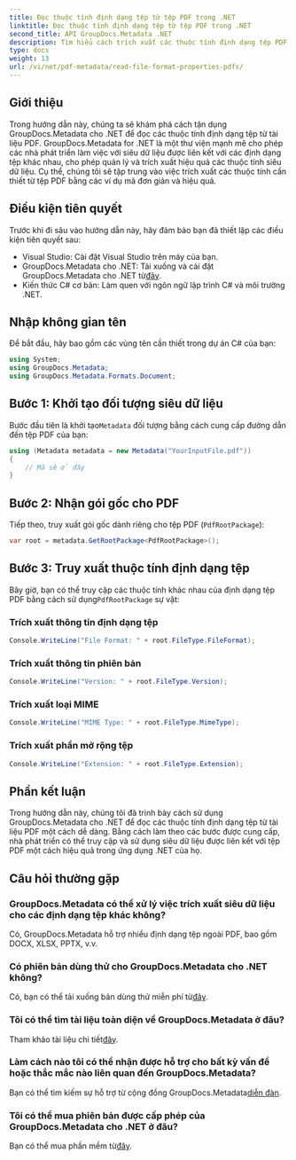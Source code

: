 ```yaml
---
title: Đọc thuộc tính định dạng tệp từ tệp PDF trong .NET
linktitle: Đọc thuộc tính định dạng tệp từ tệp PDF trong .NET
second_title: API GroupDocs.Metadata .NET
description: Tìm hiểu cách trích xuất các thuộc tính định dạng tệp PDF bằng GroupDocs.Metadata cho .NET. Đi sâu vào quản lý siêu dữ liệu bằng C# đơn giản.
type: docs
weight: 13
url: /vi/net/pdf-metadata/read-file-format-properties-pdfs/
---
```

## Giới thiệu
Trong hướng dẫn này, chúng ta sẽ khám phá cách tận dụng GroupDocs.Metadata cho .NET để đọc các thuộc tính định dạng tệp từ tài liệu PDF. GroupDocs.Metadata for .NET là một thư viện mạnh mẽ cho phép các nhà phát triển làm việc với siêu dữ liệu được liên kết với các định dạng tệp khác nhau, cho phép quản lý và trích xuất hiệu quả các thuộc tính siêu dữ liệu. Cụ thể, chúng tôi sẽ tập trung vào việc trích xuất các thuộc tính cần thiết từ tệp PDF bằng các ví dụ mã đơn giản và hiệu quả.
## Điều kiện tiên quyết
Trước khi đi sâu vào hướng dẫn này, hãy đảm bảo bạn đã thiết lập các điều kiện tiên quyết sau:
- Visual Studio: Cài đặt Visual Studio trên máy của bạn.
-  GroupDocs.Metadata cho .NET: Tải xuống và cài đặt GroupDocs.Metadata cho .NET từ[đây](https://releases.groupdocs.com/metadata/net/).
- Kiến thức C# cơ bản: Làm quen với ngôn ngữ lập trình C# và môi trường .NET.

## Nhập không gian tên
Để bắt đầu, hãy bao gồm các vùng tên cần thiết trong dự án C# của bạn:
```csharp
using System;
using GroupDocs.Metadata;
using GroupDocs.Metadata.Formats.Document;
```
## Bước 1: Khởi tạo đối tượng siêu dữ liệu
 Bước đầu tiên là khởi tạo`Metadata` đối tượng bằng cách cung cấp đường dẫn đến tệp PDF của bạn:
```csharp
using (Metadata metadata = new Metadata("YourInputFile.pdf"))
{
    // Mã sẽ ở đây
}
```
## Bước 2: Nhận gói gốc cho PDF
Tiếp theo, truy xuất gói gốc dành riêng cho tệp PDF (`PdfRootPackage`):
```csharp
var root = metadata.GetRootPackage<PdfRootPackage>();
```
## Bước 3: Truy xuất thuộc tính định dạng tệp
 Bây giờ, bạn có thể truy cập các thuộc tính khác nhau của định dạng tệp PDF bằng cách sử dụng`PdfRootPackage` sự vật:
### Trích xuất thông tin định dạng tệp
```csharp
Console.WriteLine("File Format: " + root.FileType.FileFormat);
```
### Trích xuất thông tin phiên bản
```csharp
Console.WriteLine("Version: " + root.FileType.Version);
```
### Trích xuất loại MIME
```csharp
Console.WriteLine("MIME Type: " + root.FileType.MimeType);
```
### Trích xuất phần mở rộng tệp
```csharp
Console.WriteLine("Extension: " + root.FileType.Extension);
```

## Phần kết luận
Trong hướng dẫn này, chúng tôi đã trình bày cách sử dụng GroupDocs.Metadata cho .NET để đọc các thuộc tính định dạng tệp từ tài liệu PDF một cách dễ dàng. Bằng cách làm theo các bước được cung cấp, nhà phát triển có thể truy cập và sử dụng siêu dữ liệu được liên kết với tệp PDF một cách hiệu quả trong ứng dụng .NET của họ.

## Câu hỏi thường gặp
### GroupDocs.Metadata có thể xử lý việc trích xuất siêu dữ liệu cho các định dạng tệp khác không?
Có, GroupDocs.Metadata hỗ trợ nhiều định dạng tệp ngoài PDF, bao gồm DOCX, XLSX, PPTX, v.v.
### Có phiên bản dùng thử cho GroupDocs.Metadata cho .NET không?
 Có, bạn có thể tải xuống bản dùng thử miễn phí từ[đây](https://releases.groupdocs.com/).
### Tôi có thể tìm tài liệu toàn diện về GroupDocs.Metadata ở đâu?
 Tham khảo tài liệu chi tiết[đây](https://reference.groupdocs.com/metadata/net/).
### Làm cách nào tôi có thể nhận được hỗ trợ cho bất kỳ vấn đề hoặc thắc mắc nào liên quan đến GroupDocs.Metadata?
 Bạn có thể tìm kiếm sự hỗ trợ từ cộng đồng GroupDocs.Metadata[diễn đàn](https://forum.groupdocs.com/c/metadata/14).
### Tôi có thể mua phiên bản được cấp phép của GroupDocs.Metadata cho .NET ở đâu?
 Bạn có thể mua phần mềm từ[đây](https://purchase.groupdocs.com/buy).